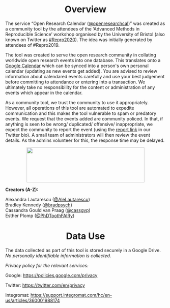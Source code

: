 <h1 style="text-align: center;"><strong>Overview</strong></h1>

The service “Open Research Calendar ([@openresearchcal](https://twitter.com/OpenResearchCal))” was created as a community tool by the attendees of the ‘Advanced Methods in Reproducible Science’ workshop organised by the University of Bristol (also known on Twitter as [#Repro2020](https://twitter.com/search?q=%23Repro2020)). The idea was initially generated by attendees of #Repro2019.

The tool was created to serve the open research community in collating worldwide open research events into one database. This translates onto a [Google Calendar](http://tinyurl.com/OpenResearchCal) which can be synced into a person's own personal calendar (updating as new events get added). You are advised to review information about calendared events carefully and use your best judgement before committing to attendance or entering into a transaction. We ultimately take no responsibility for the content or administration of any events which appear in the calendar.

As a community tool, we trust the community to use it appropriately. However, all operations of this tool are automated to expedite communication and this makes the tool vulnerable to spam or predatory events. We request that the events added are community policed. In that, if anything is seen to be wrong/ duplicated/ offensive/ inappropriate, we expect the community to report the event (using the [report link](http://tinyurl.com/rcu66l8) in our Twitter bio). A small team of administrators will then review the event details. As the admins volunteer for this, the response time may be delayed.

<p><img style="display: block; margin-left: auto; margin-right: auto;" src="https://github.com/openresearchcalendar/Open-Research-Calendar/blob/master/Documents/Images/logo_wide-cropped.png?raw=true" alt="" width="370" height="110" /></p>

**Creators (A-Z):**

Alexandra Lautarescu ([@AleLautarescu](https://twitter.com/AleLautarescu))  
Bradley Kennedy ([@bradpsych](https://twitter.com/bradpsych))  
Cassandra Gould van Praag ([@cassgvp](https://twitter.com/cassgvp))  
Esther Plomp ([@PhDToothFAIRy](https://twitter.com/PhDToothFAIRy))  

<h1 style="text-align: center;"><strong>Data Use</strong></h1>

The data collected as part of this tool is stored securely in a Google Drive. *No personally identifiable information is collected.*

*Privacy policy for the relevant services:*  

Google: <https://policies.google.com/privacy>  

Twitter: <https://twitter.com/en/privacy>  

Integromat: <https://support.integromat.com/hc/en-us/articles/360001988174>  

